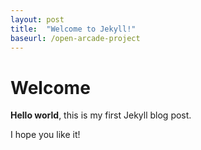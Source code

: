 ```yaml
---
layout: post
title:  "Welcome to Jekyll!"
baseurl: /open-arcade-project
---
```


# Welcome

**Hello world**, this is my first Jekyll blog post.

I hope you like it!
